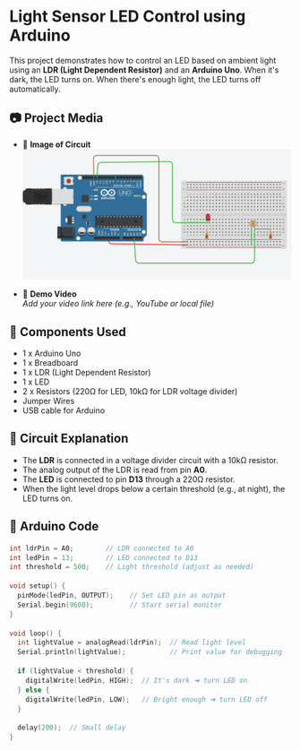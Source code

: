 # Light Sensor LED Control using Arduino

This project demonstrates how to control an LED based on ambient light using an **LDR (Light Dependent Resistor)** and an **Arduino Uno**. When it's dark, the LED turns on. When there's enough light, the LED turns off automatically.

## 📷 Project Media

- 📸 **Image of Circuit**  
  ![Circuit Diagram](./Screenshot%202025-07-13%20115739.png)

- 🎥 **Demo Video**  
  _Add your video link here (e.g., YouTube or local file)_

## 🔧 Components Used

- 1 x Arduino Uno  
- 1 x Breadboard  
- 1 x LDR (Light Dependent Resistor)  
- 1 x LED  
- 2 x Resistors (220Ω for LED, 10kΩ for LDR voltage divider)  
- Jumper Wires  
- USB cable for Arduino

## 🔌 Circuit Explanation

- The **LDR** is connected in a voltage divider circuit with a 10kΩ resistor.
- The analog output of the LDR is read from pin **A0**.
- The **LED** is connected to pin **D13** through a 220Ω resistor.
- When the light level drops below a certain threshold (e.g., at night), the LED turns on.

## 🧠 Arduino Code

```cpp
int ldrPin = A0;        // LDR connected to A0
int ledPin = 13;        // LED connected to D13
int threshold = 500;    // Light threshold (adjust as needed)

void setup() {
  pinMode(ledPin, OUTPUT);    // Set LED pin as output
  Serial.begin(9600);         // Start serial monitor
}

void loop() {
  int lightValue = analogRead(ldrPin);  // Read light level
  Serial.println(lightValue);           // Print value for debugging

  if (lightValue < threshold) {
    digitalWrite(ledPin, HIGH);  // It's dark ➜ turn LED on
  } else {
    digitalWrite(ledPin, LOW);   // Bright enough ➜ turn LED off
  }

  delay(200);  // Small delay
}
